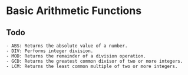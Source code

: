 # Basic Arithmetic Functions
## Todo
    - ABS: Returns the absolute value of a number.
    - DIV: Performs integer division.
    - MOD: Returns the remainder of a division operation.
    - GCD: Returns the greatest common divisor of two or more integers.
    - LCM: Returns the least common multiple of two or more integers.

